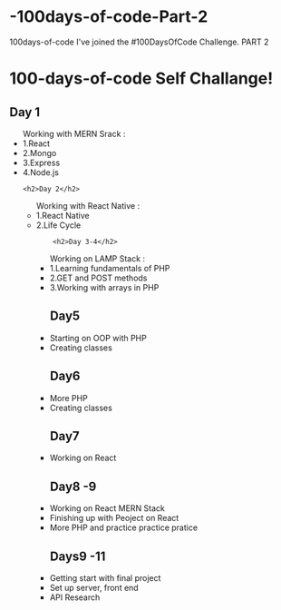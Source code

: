 # -100days-of-code-Part-2
100days-of-code
I've joined the #100DaysOfCode Challenge.
PART 2


<h1> 100-days-of-code Self Challange!</h1>
<h2>Day 1 </h2>
<ul>Working with MERN Srack :
	<li>1.React</li>
	<li>2.Mongo</li>
	<li>3.Express</li>
	<li>4.Node.js</li>

	<h2>Day 2</h2>
<ul>Working with React Native :
	<li>1.React Native</li>
	<li>2.Life Cycle</li>

		<h2>Day 3-4</h2>
<ul>Working on LAMP Stack :
	<li>1.Learning fundamentals of PHP</li>
	<li>2.GET and POST methods</li>
	<li>3.Working with arrays in PHP</li>

<h2>Day5</h2>
<li>Starting on OOP with PHP</li>
<li>Creating classes</li>

<h2>Day6</h2>
<li>More PHP</li>
<li>Creating classes</li>

<h2>Day7</h2>
<li>Working on React</li>

<h2>Day8 -9</h2>
<li>Working on React MERN Stack</li>
<li>Finishing up with Peoject on React</li>
<li>More PHP and practice practice pratice</li>

<h2>Days9 -11 </h2>
<li>Getting start with final project</li>
<li>Set up server, front end</li>
<li>API Research</li>

